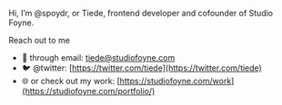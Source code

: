 Hi, I’m @spoydr, or Tiede, frontend developer and cofounder of Studio Foyne.

Reach out to me
- 📧 through email:  tiede@studiofoyne.com
- 🐦 @twitter: [https://twitter.com/tiede](https://twitter.com/tiede)
- 🌐 or check out my work: [https://studiofoyne.com/work](https://studiofoyne.com/portfolio/)


<!---
spoydr/spoydr is a ✨ special ✨ repository because its `README.md` (this file) appears on your GitHub profile.
You can click the Preview link to take a look at your changes.
--->
